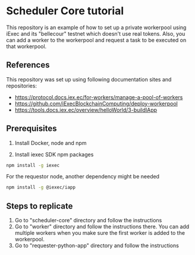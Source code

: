 # Scheduler Core tutorial
This repository is an example of how to set up a private workerpool using iExec and its "bellecour" testnet which doesn't use real tokens. Also, you can add a worker to the workerpool and request a task to be executed on that workerpool.

## References
This repository was set up using following documentation sites and repositories:

- https://protocol.docs.iex.ec/for-workers/manage-a-pool-of-workers
- https://github.com/iExecBlockchainComputing/deploy-workerpool
- https://tools.docs.iex.ec/overview/helloWorld/3-buildIApp


## Prerequisites
1. Install Docker, node and npm

2. Install iexec SDK npm packages
```bash
npm install -g iexec
```

For the requestor node, another dependency might be needed
```bash
npm install -g @iexec/iapp
```

## Steps to replicate
1. Go to "scheduler-core" directory and follow the instructions
2. Go to "worker" directory and follow the instructions there. You can add multiple workers when you make sure the first worker is added to the workerpool.
3. Go to "requester-python-app" directory and follow the instructions